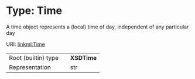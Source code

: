 
# Type: Time


A time object represents a (local) time of day, independent of any particular day

URI: [linkml:Time](https://w3id.org/linkml/Time)

|  |  |  |
| --- | --- | --- |
| Root (builtin) type | | **XSDTime** |
| Representation | | str |
